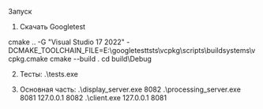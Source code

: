 Запуск

1) Скачать Googletest

cmake .. -G "Visual Studio 17 2022" -DCMAKE_TOOLCHAIN_FILE=E:\googletesttsts\vcpkg\scripts\buildsystems\vcpkg.cmake
cmake --build .
cd build\Debug

2) Тесты:
.\tests.exe

3) Основная часть:
.\display_server.exe 8082
.\processing_server.exe 8081 127.0.0.1 8082
.\client.exe 127.0.0.1 8081